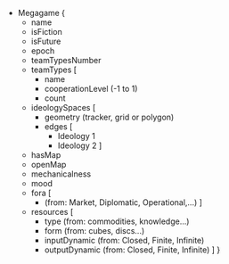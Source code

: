 * Megagame {
	* name
	* isFiction
	* isFuture
	* epoch
	* teamTypesNumber
	* teamTypes [
		* name
		* cooperationLevel (-1 to 1)
		* count
	* ideologySpaces [
		* geometry (tracker, grid or polygon)
		* edges [
			* Ideology 1
			* Ideology 2
		]
	* hasMap
	* openMap
	* mechanicalness
	* mood
	* fora [
		* (from: Market, Diplomatic, Operational,...)
	]
	* resources [
		* type (from: commodities, knowledge...)
		* form (from: cubes, discs...)
		* inputDynamic (from: Closed, Finite, Infinite)
		* outputDynamic (from: Closed, Finite, Infinite)
	]
}